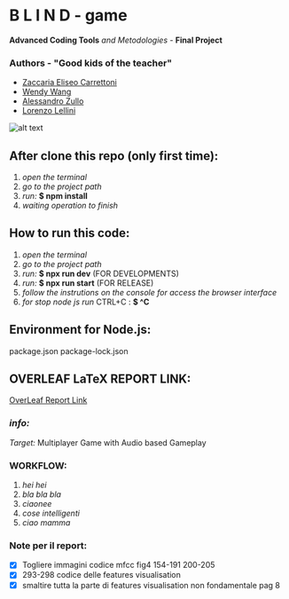 # B L I N D - game
 **Advanced Coding Tools**  _and Metodologies_ \- **Final Project**

 ### Authors \- **"Good kids of the teacher"**
- [Zaccaria Eliseo Carrettoni](https://github.com/IronZack95)
- [Wendy Wang](https://github.com/WendyWang29)
- [Alessandro Zullo](https://github.com/Alessandro199762)
- [Lorenzo Lellini](https://github.com/LorenzoLellini)

![alt text](https://imag.malavida.com/mvimgbig/download-fs/among-us-28791-5.jpg)

## After clone this repo (only first time):
1. _open the terminal_
2. _go to the project path_
3. _run:_ **$ npm install**
4. _waiting operation to finish_

## How to run this code:
1. _open the terminal_
2. _go to the project path_
3. _run:_ **$ npx run dev**  (FOR DEVELOPMENTS)
4. _run:_ **$ npx run start**  (FOR RELEASE)
5. _follow the instrutions on the console for access the browser interface_
6. _for stop node js run_ CTRL+C : **$ ^C**

## Environment for Node.js:
package.json
package-lock.json

## OVERLEAF LaTeX REPORT LINK:
[OverLeaf Report Link]()

### *info:*
_Target:_  Multiplayer Game with Audio based Gameplay

### WORKFLOW:

1. _hei hei_
2. _bla bla bla_
3. _ciaonee_
4. _cose intelligenti_
5. _ciao mamma_


### Note per il report:
- [x] Togliere immagini codice mfcc fig4 154-191 200-205
- [x] 293-298 codice delle features visualisation
- [x] smaltire tutta la parte di features visualisation non fondamentale pag 8
